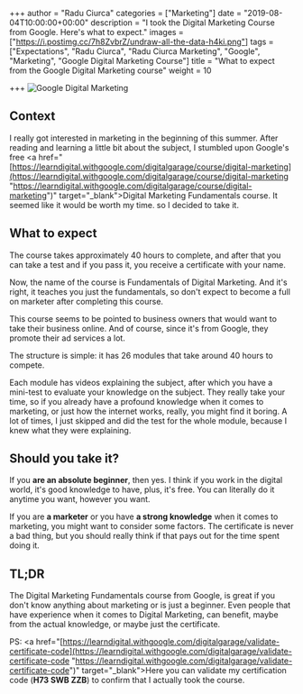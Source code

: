 +++
author = "Radu Ciurca"
categories = ["Marketing"]
date = "2019-08-04T10:00:00+00:00"
description = "I took the Digital Marketing Course from Google. Here's what to expect."
images = ["https://i.postimg.cc/7h8ZvbrZ/undraw-all-the-data-h4ki.png"]
tags = ["Expectations", "Radu Ciurca", "Radu Ciurca Marketing", "Google", "Marketing", "Google Digital Marketing Course"]
title = "What to expect from the Google Digital Marketing course"
weight = 10

+++
![Google Digital Marketing](/uploads/undraw_all_the_data_h4ki.svg "Marketing")

## Context

I really got interested in marketing in the beginning of this summer. After reading and learning a little bit about the subject, I stumbled upon Google's free <a href="[https://learndigital.withgoogle.com/digitalgarage/course/digital-marketing](https://learndigital.withgoogle.com/digitalgarage/course/digital-marketing "https://learndigital.withgoogle.com/digitalgarage/course/digital-marketing")" target="_blank">Digital Marketing Fundamentals course</a>. It seemed like it would be worth my time. so I decided to take it.

## What to expect

The course takes approximately 40 hours to complete, and after that you can take a test and if you pass it, you receive a certificate with your name.

Now, the name of the course is Fundamentals of Digital Marketing. And it's right, it teaches you just the fundamentals, so don't expect to become a full on marketer after completing this course.

This course seems to be pointed to business owners that would want to take their business online. And of course, since it's from Google, they promote their ad services a lot.

The structure is simple: it has 26 modules that take around 40 hours to compete.

Each module has videos explaining the subject, after which you have a mini-test to evaluate your knowledge on the subject. They really take your time, so if you already have a profound knowledge when it comes to marketing, or just how the internet works, really, you might find it boring. A lot of times, I just skipped and did the test for the whole module, because I knew what they were explaining.

## Should you take it?

If you **are an absolute beginner**, then yes. I think if you work in the digital world, it's good knowledge to have, plus, it's free. You can literally do it anytime you want, however you want.

If you are **a marketer** or you have **a strong knowledge** when it comes to marketing, you might want to consider some factors. The certificate is never a bad thing, but you should really think if that pays out for the time spent doing it.

## TL;DR

The Digital Marketing Fundamentals course from Google, is great if you don't know anything about marketing or is just a beginner. Even people that have experience when it comes to Digital Marketing, can benefit, maybe from the actual knowledge, or maybe just the certificate.

PS: <a href="[https://learndigital.withgoogle.com/digitalgarage/validate-certificate-code](https://learndigital.withgoogle.com/digitalgarage/validate-certificate-code "https://learndigital.withgoogle.com/digitalgarage/validate-certificate-code")" target="_blank">Here</a> you can validate my certification code (**H73 SWB ZZB**) to confirm that I actually took the course.